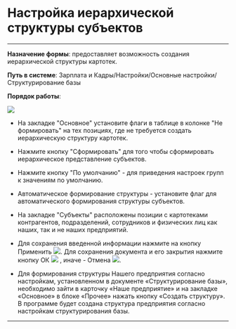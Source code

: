﻿# Настройка иерархической структуры субъектов
_ _ _ _ _ _ _

**Назначение формы**: предоставляет возможность создания иерархической структуры картотек.

**Путь в системе**: Зарплата и Кадры/Настройки/Основные настройки/Структурирование базы

**Порядок работы**:

![](topic:.AddFiles.Screenshot_2782.jpg)


* На закладке "Основное" установите флаги в таблице в колонке "Не формировать" на тех позициях, где не требуется создать иерархическую структуру картотек.
* Нажмите кнопку "Сформировать" для того чтобы сформировать иерархическое представление субъектов.
* Нажмите кнопку "По умолчанию" - для приведения настроек групп к значениям по умолчанию.
* Автоматическое формирование структуры - установите флаг для автоматического формирования структуры субъектов.

* На закладке "Субъекты" расположены позиции с картотеками контрагентов, подразделений, сотрудников и физических лиц как наших, так и не наших предприятий.

* Для сохранения введенной информации нажмите на кнопку Применить ![](topic:Com.AddFiles.Buttons.Btn_OK.png). Для сохранения документа и его закрытия нажмите кнопку ОК ![](topic:Com.AddFiles.Buttons.Btn_Post.png) , иначе - Отмена ![](topic:Com.AddFiles.Buttons.Btn_CloseCancel.png).
* Для формирования структуры Нашего предприятия согласно настройкам, установленном в документе «Структурирование базы», необходимо зайти в карточку «Наше предприятие» и на закладке «Основное» в блоке «Прочее» нажать кнопку «Создать структуру». В программе будет создана структура предприятия согласно настройкам структурирования базы.

_ _ _  _
